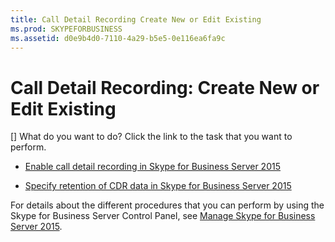 ```yaml
---
title: Call Detail Recording Create New or Edit Existing
ms.prod: SKYPEFORBUSINESS
ms.assetid: d0e9b4d0-7110-4a29-b5e5-0e116ea6fa9c
---
```



# Call Detail Recording: Create New or Edit Existing
[]
What do you want to do? Click the link to the task that you want to perform.
  
    
    


-  [Enable call detail recording in Skype for Business Server 2015](enable-call-detail-recording-in-skype-for-business-server-2015.md)
    
  
-  [Specify retention of CDR data in Skype for Business Server 2015](specify-retention-of-cdr-data-in-skype-for-business-server-2015.md)
    
  
For details about the different procedures that you can perform by using the Skype for Business Server Control Panel, see  [Manage Skype for Business Server 2015](manage-skype-for-business-server-2015.md).
